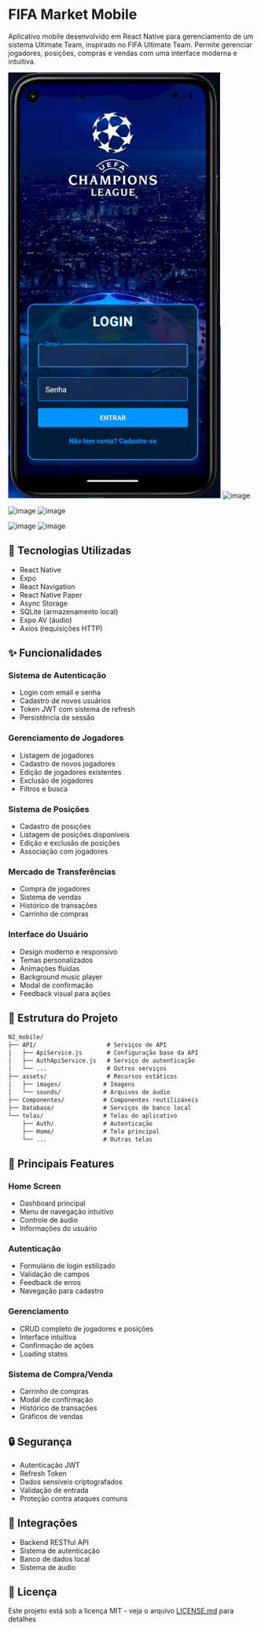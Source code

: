 # FIFA Market Mobile

Aplicativo mobile desenvolvido em React Native para gerenciamento de um sistema Ultimate Team, inspirado no FIFA Ultimate Team. Permite gerenciar jogadores, posições, compras e vendas com uma interface moderna e intuitiva.

![alt text](image.png) ![image](https://github.com/user-attachments/assets/c5b24c3d-da0f-47f7-9a3a-ffbcddb9da10)

![image](https://github.com/user-attachments/assets/9b9d2b05-7756-4fe2-b3f9-613b72151c97) ![image](https://github.com/user-attachments/assets/0083c09b-d215-4af4-865b-f63987c0a3d8)

![image](https://github.com/user-attachments/assets/1355e34f-db4f-4fd8-8d5c-454a77cd41ba) ![image](https://github.com/user-attachments/assets/3fc691f0-d379-47e3-a009-00e91345f50c)

## 🚀 Tecnologias Utilizadas

- React Native
- Expo
- React Navigation
- React Native Paper
- Async Storage
- SQLite (armazenamento local)
- Expo AV (áudio)
- Axios (requisições HTTP)

## ✨ Funcionalidades

### Sistema de Autenticação
- Login com email e senha
- Cadastro de novos usuários
- Token JWT com sistema de refresh
- Persistência de sessão

### Gerenciamento de Jogadores
- Listagem de jogadores
- Cadastro de novos jogadores
- Edição de jogadores existentes
- Exclusão de jogadores
- Filtros e busca

### Sistema de Posições
- Cadastro de posições
- Listagem de posições disponíveis
- Edição e exclusão de posições
- Associação com jogadores

### Mercado de Transferências
- Compra de jogadores
- Sistema de vendas
- Histórico de transações
- Carrinho de compras

### Interface do Usuário
- Design moderno e responsivo
- Temas personalizados
- Animações fluidas
- Background music player
- Modal de confirmação
- Feedback visual para ações

## 📁 Estrutura do Projeto

```
N2_mobile/
├── API/                    # Serviços de API
│   ├── ApiService.js       # Configuração base da API
│   ├── AuthApiService.js   # Serviço de autenticação
│   └── ...                 # Outros serviços
├── assets/                 # Recursos estáticos
│   ├── images/            # Imagens
│   └── sounds/            # Arquivos de áudio
├── Componentes/           # Componentes reutilizáveis
├── Database/              # Serviços de banco local
└── telas/                 # Telas do aplicativo
    ├── Auth/              # Autenticação
    ├── Home/              # Tela principal
    └── ...                # Outras telas
```

## 🎯 Principais Features

### Home Screen
- Dashboard principal
- Menu de navegação intuitivo
- Controle de áudio
- Informações do usuário

### Autenticação
- Formulário de login estilizado
- Validação de campos
- Feedback de erros
- Navegação para cadastro

### Gerenciamento
- CRUD completo de jogadores e posições
- Interface intuitiva
- Confirmação de ações
- Loading states

### Sistema de Compra/Venda
- Carrinho de compras
- Modal de confirmação
- Histórico de transações
- Gráficos de vendas

## 🔒 Segurança

- Autenticação JWT
- Refresh Token
- Dados sensíveis criptografados
- Validação de entrada
- Proteção contra ataques comuns

## 🤝 Integrações

- Backend RESTful API 
- Sistema de autenticação
- Banco de dados local
- Sistema de áudio

## 📄 Licença

Este projeto está sob a licença MIT - veja o arquivo [LICENSE.md](LICENSE.md) para detalhes
